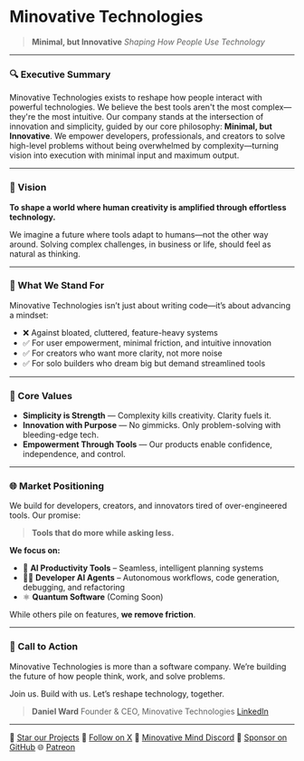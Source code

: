 # Minovative Technologies

> **Minimal, but Innovative**
> *Shaping How People Use Technology*

---

### 🔍 Executive Summary

Minovative Technologies exists to reshape how people interact with powerful technologies. We believe the best tools aren't the most complex—they're the most intuitive. Our company stands at the intersection of innovation and simplicity, guided by our core philosophy: **Minimal, but Innovative**. We empower developers, professionals, and creators to solve high-level problems without being overwhelmed by complexity—turning vision into execution with minimal input and maximum output.

---

### 🔭 Vision

**To shape a world where human creativity is amplified through effortless technology.**

We imagine a future where tools adapt to humans—not the other way around. Solving complex challenges, in business or life, should feel as natural as thinking.

---

### 🧭 What We Stand For

Minovative Technologies isn’t just about writing code—it’s about advancing a mindset:

* ❌ Against bloated, cluttered, feature-heavy systems
* ✅ For user empowerment, minimal friction, and intuitive innovation
* ✅ For creators who want more clarity, not more noise
* ✅ For solo builders who dream big but demand streamlined tools

---

### 🌱 Core Values

* **Simplicity is Strength** — Complexity kills creativity. Clarity fuels it.
* **Innovation with Purpose** — No gimmicks. Only problem-solving with bleeding-edge tech.
* **Empowerment Through Tools** — Our products enable confidence, independence, and control.

---

### 🌐 Market Positioning

We build for developers, creators, and innovators tired of over-engineered tools. Our promise:

> **Tools that do more while asking less.**

**We focus on:**

* 🧠 **AI Productivity Tools** – Seamless, intelligent planning systems
* 👨‍💻 **Developer AI Agents** – Autonomous workflows, code generation, debugging, and refactoring
* ⚛️ **Quantum Software** (Coming Soon)

While others pile on features, **we remove friction**.

---

### 🚀 Call to Action

Minovative Technologies is more than a software company. We’re building the future of how people think, work, and solve problems.

Join us.
Build with us.
Let’s reshape technology, together.

> **Daniel Ward**
> Founder & CEO, Minovative Technologies
> [LinkedIn](https://www.linkedin.com/in/daniel-ward-071010205/)

---

📌 [Star our Projects](https://github.com/Minovative-Technologies)
📣 [Follow on X](https://x.com/minovative_tech)
💬 [Minovative Mind Discord](https://discord.gg/KFkMgAH3EG)
💖 [Sponsor on GitHub](https://github.com/sponsors/Minovative-Technologies)
🌐 [Patreon](https://www.patreon.com/c/MinovativeTechnologies/membership)
